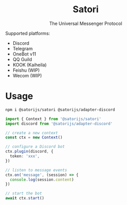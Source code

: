 <div align="center">
  <h1 id="satori">Satori</h1>
  <p>The Universal Messenger Protocol</p>
</div>

Supported platforms:

- Discord
- Telegram
- OneBot v11
- QQ Guild
- KOOK (Kaiheila)
- Feishu (WIP)
- Wecom (WIP)

# Usage

```sh
npm i @satorijs/satori @satorijs/adapter-discord
```

```ts
import { Context } from '@satorijs/satori'
import discord from '@satorijs/adapter-discord'

// create a new context
const ctx = new Context()

// configure a Discord bot
ctx.plugin(discord, {
  token: 'xxx',
})

// listen to message events
ctx.on('message', (session) => {
  console.log(session.content)
})

// start the bot
await ctx.start()
```

